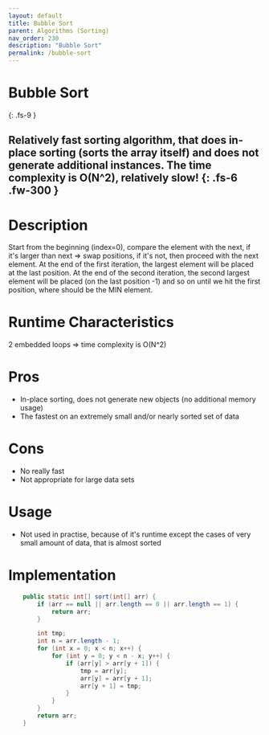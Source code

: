 ```yaml
---
layout: default
title: Bubble Sort
parent: Algorithms (Sorting)
nav_order: 230
description: "Bubble Sort"
permalink: /bubble-sort
---
```

# Bubble Sort
{: .fs-9 }

Relatively fast sorting algorithm, that does in-place sorting (sorts the array itself) and does
not generate additional instances. The time complexity is O(N^2), relatively slow! 
{: .fs-6 .fw-300 }
---

# Description
Start from the beginning (index=0), compare the element with the next, if it's larger than next => swap positions, 
if it's not, then proceed with the next element. At the end of the first iteration, the largest element will be placed at the last position.
At the end of the second iteration, the second largest element will be placed (on the last position -1) and so
on until we hit the first position, where should be the MIN element.

# Runtime Characteristics
2 embedded loops => time complexity is O(N^2)

# Pros
- In-place sorting, does not generate new objects (no additional memory usage)
- The fastest on an extremely small and/or nearly sorted set of data

# Cons
- No really fast
- Not appropriate for large data sets

# Usage
- Not used in practise, because of it's runtime except the cases of very small amount of data, 
that is almost sorted

# Implementation
```java
    public static int[] sort(int[] arr) {
        if (arr == null || arr.length == 0 || arr.length == 1) {
            return arr;
        }

        int tmp;
        int n = arr.length - 1;
        for (int x = 0; x < n; x++) {
            for (int y = 0; y < n - x; y++) {
                if (arr[y] > arr[y + 1]) {
                    tmp = arr[y];
                    arr[y] = arr[y + 1];
                    arr[y + 1] = tmp;
                }
            }
        }
        return arr;
    }
```
